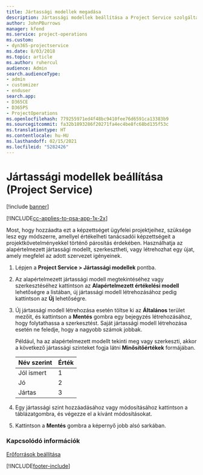 ```yaml
---
title: Jártassági modellek megadása
description: Jártassági modellek beállítása a Project Service szolgáltatásban
author: JohnPBurrows
manager: kfend
ms.service: project-operations
ms.custom:
- dyn365-projectservice
ms.date: 8/03/2018
ms.topic: article
ms.author: ruhercul
audience: Admin
search.audienceType:
- admin
- customizer
- enduser
search.app:
- D365CE
- D365PS
- ProjectOperations
ms.openlocfilehash: 779255971ed4f48bc9410fee76d6591ca13383b9
ms.sourcegitcommit: fa32b1893286f20271fa4ec4be8fc68bd135f53c
ms.translationtype: HT
ms.contentlocale: hu-HU
ms.lasthandoff: 02/15/2021
ms.locfileid: "5282426"
---
```

# <a name="set-up-proficiency-models-project-service"></a>Jártassági modellek beállítása (Project Service)

[!include [banner](../includes/psa-now-project-operations.md)]

[!INCLUDE[cc-applies-to-psa-app-1x-2x](../includes/cc-applies-to-psa-app-1x-2x.md)]

Most, hogy hozzáadta ezt a képzettséget ügyfelei projektjeihez, szüksége lesz egy módszerre, amellyel értékelheti tanácsadói képzettségeit a projektkövetelményekkel történő párosítás érdekében. Használhatja az alapértelmezett jártassági modellt, szerkesztheti, vagy létrehozhat egy újat, amely megfelel az adott szervezet igényeinek.  
  
1.  Lépjen a **Project Service > Jártassági modellek** pontba.  
  
2.  Az alapértelmezett jártassági modell megtekintéséhez vagy szerkesztéséhez kattintson az **Alapértelmezett értékelési modell** lehetőségre a listában, új jártassági modell létrehozásához pedig kattintson az **Új** lehetőségre.  
  
3.  Új jártassági modell létrehozása esetén töltse ki az **Általános** terület mezőit, és kattintson a **Mentés** gombra egy bejegyzés létrehozásához, hogy folytathassa a szerkesztést. Saját jártassági modell létrehozása esetén ne feledje, hogy a nagyobb számok jobbak.  
  
     Például, ha az alapértelmezett modellt tekinti meg vagy szerkeszti, akkor a következő jártassági szinteket fogja látni **Minősítőértékek** formájában.  
  
    |Név szerint|Érték|  
    |----------|-----------|  
    |Jól ismert|1|  
    |Jó|2|  
    |Jártas|3|  
  
4.  Egy jártassági szint hozzáadásához vagy módosításához kattintson a táblázatgombra, és végezze el a kívánt módosításokat.  
  
5.  Kattintson a **Mentés** gombra a képernyő jobb alsó sarkában.  
  
### <a name="see-also"></a>Kapcsolódó információk  
 [Erőforrások beállítása](../psa/set-up-resources.md)


[!INCLUDE[footer-include](../includes/footer-banner.md)]